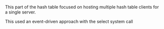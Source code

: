 This part of the hash table focused on hosting multiple hash table clients 
for a single server. 

This used an event-driven approach with the select system call 
